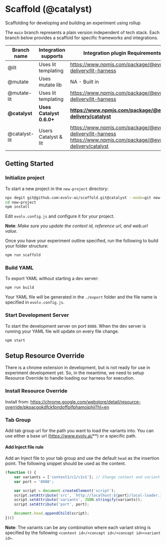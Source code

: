 # Scaffold (@catalyst)

Scaffolding for developing and building an experiment using rollup

The `main` branch represents a plain version independent of tech stack. Each branch below provides a scaffold for specific frameworks and integrations.

| Branch name   | Integration supports | Integration plugin Requirements |
| ------------- | -------------------- | ------------------------------- |
| @lit          | Uses lit templating  | https://www.npmjs.com/package/@evolv-delivery/lit-harness |
| @mutate       | Uses mutate lib      | NA - Built in                                             |
| @mutate-lit   | Uses lit templating  | https://www.npmjs.com/package/@evolv-delivery/lit-harness |
| **@catalyst** | **Uses Catalyst 0.6.0+** | **https://www.npmjs.com/package/@evolv-delivery/catalyst** |
| @catalyst-lit | Users Catalyst & lit | https://www.npmjs.com/package/@evolv-delivery/lit-harness<br>https://www.npmjs.com/package/@evolv-delivery/catalyst |

## Getting Started

### Initialize project

To start a new project in the `new-project` directory:

```zsh
npx degit git@github.com:evolv-ai/scaffold.git@catalyst --mode=git new-project
cd new-project
npm install
```

Edit `evolv.config.js` and configure it for your project.

**Note**: _Make sure you update the context id, reference url, and web.url value._

Once you have your experiment outline specified, run the following to build your folder structure:

```zsh
npm run scaffold
```

### Build YAML

To export YAML without starting a dev server:

```zsh
npm run build
```

Your YAML file will be generated in the `./export` folder and the file name is specified in `evolv.config.js`.

### Start Development Server

To start the development server on port `8080`. When the dev server is running your YAML file will update on every file change.

```zsh
npm start
```

## Setup Resource Override

There is a chrome extension in development, but is not ready for use in experiment development yet. So, in the meantime, we need to setup Resource Override to handle loading our harness for execution.

### Install Resource Override

Install from: https://chrome.google.com/webstore/detail/resource-override/pkoacgokdfckfpndoffpifphamojphii?hl=en

### Tab Group

Add tab group url for the path you want to load the variants into. You can use either a base url (https://www.evolv.ai/**) or a specific path.

#### Add Inject file rule

Add an Inject file to your tab group and use the default `head` as the insertion point.
The following snippet should be used as the content.

```js
(function () {
    var variants = ['context1/c1/c1v1']; // Change context and variant names to fit your project
    var port = '8080';

    var script = document.createElement('script');
    script.setAttribute('src', `http://localhost:${port}/local-loader.js`);
    script.setAttribute('variants', JSON.stringify(variants));
    script.setAttribute('port', port);

    document.head.appendChild(script);
})()
```

**Note**: The variants can be any combination where each variant string is specified by the following `<context id>/<concept id>/<concept id><variant id>`.